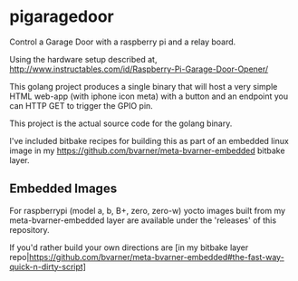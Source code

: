 # pigaragedoor
Control a Garage Door with a raspberry pi and a relay board.

Using the hardware setup described at,
http://www.instructables.com/id/Raspberry-Pi-Garage-Door-Opener/

This golang project produces a single binary that will host a very simple HTML web-app (with iphone icon meta)
with a button and an endpoint you can HTTP GET to trigger the GPIO pin.

This project is the actual source code for the golang binary.

I've included bitbake recipes for building this as part of an embedded linux image in my 
https://github.com/bvarner/meta-bvarner-embedded bitbake layer.

## Embedded Images
For raspberrypi (model a, b, B+, zero, zero-w) yocto images built from my meta-bvarner-embedded layer are available
under the 'releases' of this repository.

If you'd rather build your own directions are [in my bitbake layer repo|https://github.com/bvarner/meta-bvarner-embedded#the-fast-way-quick-n-dirty-script]